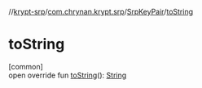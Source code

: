 //[krypt-srp](../../../index.md)/[com.chrynan.krypt.srp](../index.md)/[SrpKeyPair](index.md)/[toString](to-string.md)

# toString

[common]\
open override fun [toString](to-string.md)(): [String](https://kotlinlang.org/api/latest/jvm/stdlib/kotlin/-string/index.html)
